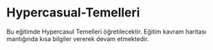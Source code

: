 # Hypercasual-Temelleri
Bu eğitimde Hypercasul Temelleri öğretilecektir. 
Eğitim kavram haritası mantığında kısa bilgiler vererek devam etmektedir.
